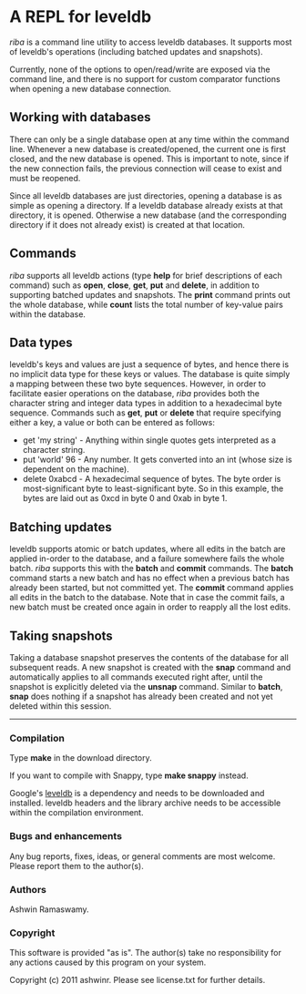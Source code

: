 # A REPL for leveldb
_riba_ is a command line utility to access leveldb databases. It supports most of leveldb's  operations (including batched updates and snapshots).

Currently, none of the options to open/read/write are exposed via the command line, and there is no support for custom comparator functions when opening a new database connection.

## Working with databases
There can only be a single database open at any time within the command line. Whenever a new database is created/opened, the current one is first closed, and the new database is opened. This is important to note, since if the new connection fails, the previous connection will cease to exist and must be reopened.

Since all leveldb databases are just directories, opening a database is as simple as opening a directory. If a leveldb database already exists at that directory, it is opened. Otherwise a new database (and the corresponding directory if it does not already exist) is created at that location.

## Commands
_riba_ supports all leveldb actions (type **help** for brief descriptions of each command) such as **open**, **close**, **get**, **put** and **delete**, in addition to supporting batched updates and snapshots. The **print** command prints out the whole database, while **count** lists the total number of key-value pairs within the database.

## Data types
leveldb's keys and values are just a sequence of bytes, and hence there is no implicit data type for these keys or values. The database is quite simply a mapping between these two byte sequences. However, in order to facilitate easier operations on the database, _riba_ provides both the character string and integer data types in addition to a hexadecimal byte sequence. Commands such as **get**, **put** or **delete** that require specifying either a key, a value or both can be entered as follows:

* get 'my string' - Anything within single quotes gets interpreted as a character string.
* put 'world' 96 - Any number. It gets converted into an int (whose size is dependent on the machine).
* delete 0xabcd - A hexadecimal sequence of bytes. The byte order is most-significant byte to least-significant byte. So in this example, the bytes are laid out as 0xcd in byte 0 and 0xab in byte 1.

## Batching updates
leveldb supports atomic or batch updates, where all edits in the batch are applied in-order to the database, and a failure somewhere fails the whole batch. _riba_ supports this with the **batch** and **commit** commands. The **batch** command starts a new batch and has no effect when a previous batch has already been started, but not committed yet. The **commit** command applies all edits in the batch to the database. Note that in case the commit fails, a new batch must be created once again in order to reapply all the lost edits.

## Taking snapshots
Taking a database snapshot preserves the contents of the database for all subsequent reads. A new snapshot is created with the **snap** command and automatically applies to all commands executed right after, until the snapshot is explicitly deleted via the **unsnap** command. Similar to **batch**, **snap** does nothing if a snapshot has already been created and not yet deleted within this session.

---

### Compilation
Type **make** in the download directory.

If you want to compile with Snappy, type **make snappy** instead.

Google's [leveldb](http://code.google.com/p/leveldb/) is a dependency and needs to be downloaded and installed. leveldb headers and the library archive needs to be accessible within the compilation environment.

### Bugs and enhancements
Any bug reports, fixes, ideas, or general comments are most welcome. Please report them to the author(s).

### Authors
Ashwin Ramaswamy.

### Copyright
This software is provided "as is". The author(s) take no responsibility for any actions caused by this program on your system.

Copyright (c) 2011 ashwinr. Please see license.txt for further details.
